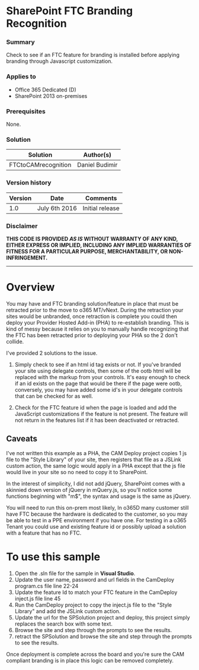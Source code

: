 # SharePoint FTC Branding Recognition #

### Summary ###
Check to see if an FTC feature for branding is installed before applying branding through Javascript customization. 

### Applies to ###
- Office 365 Dedicated (D)
- SharePoint 2013 on-premises

### Prerequisites ###
None.

### Solution ###
Solution | Author(s)
---------|----------
FTCtoCAMrecognition | Daniel Budimir

### Version history ###
Version  | Date | Comments
---------| -----| --------
1.0  | July 6th 2016 | Initial release

### Disclaimer ###
**THIS CODE IS PROVIDED *AS IS* WITHOUT WARRANTY OF ANY KIND, EITHER EXPRESS OR IMPLIED, INCLUDING ANY IMPLIED WARRANTIES OF FITNESS FOR A PARTICULAR PURPOSE, MERCHANTABILITY, OR NON-INFRINGEMENT.**

----------

# Overview #
You may have and FTC branding solution/feature in place that must be retracted prior to the move to o365 MT/vNext.  During the retraction your sites would be unbranded, once retraction is complete you could then deploy your Provider Hosted Add-in (PHA) to re-establish branding.  This is kind of messy because it relies on you to manually handle recognizing that the FTC has been retracted prior to deploying your PHA so the 2 don't collide.

I've provided 2 solutions to the issue.

1) Simply check to see if an html id tag exists or not.  If you've branded your site using delegate controls, then some of the ootb html will be replaced with the markup from your controls. It's easy enough to check if an id exists on the page that would be there if the page were ootb, conversely, you may have added some id's in your delegate controls that can be checked for as well.

2) Check for the FTC feature id when the page is loaded and add the JavaScript customizations if the feature is not present.
The feature will not return in the features list if it has been deactivated or retracted.   

## Caveats ##

I've not written this example as a PHA, the CAM Deploy project copies 1 js file to the "Style Library" of your site, then registers that file as a JSLink custom action, the same logic would apply in a PHA except that the js file would live in your site so no need to copy it to SharePoint.

In the interest of simplicity, I did not add jQuery, SharePoint comes with a skinnied down version of jQuery in mQuery.js, so you'll notice some functions beginning with "m$", the syntax and usage is the same as jQuery.  

You will need to run this on-prem most likely, In o365D many customer still have FTC because the hardware is dedicated to the customer, so you may be able to test in a PPE environment if you have one.  For testing in a o365 Tenant you could use and existing feature id or possibly upload a solution with a feature that has no FTC.

# To use this sample #
1. Open the .sln file for the sample in **Visual Studio**.
2. Update the user name, password and url fields in the CamDeploy program.cs file line 22-24
3. Update the feature Id to match your FTC feature in the CamDeploy inject.js file line 45
4. Run the CamDeploy project to copy the inject.js file to the "Style Library" and add the JSLink custom action.
5. Update the url for the SPSolution project and deploy, this project simply replaces the search box with some text.
6. Browse the site and step through the prompts to see the results.
7. retract the SPSolution and browse the site and step through the prompts to see the results.


Once deployment is complete across the board and you're sure the CAM compliant branding is in place this logic can be removed completely.  

